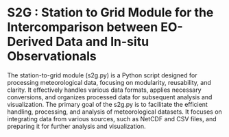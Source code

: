 # S2G : Station to Grid Module for the Intercomparison between EO-Derived Data and In-situ Observationals
The station-to-grid module (s2g.py) is a Python script designed for processing meteorological data, focusing on modularity, reusability, and clarity. 
It effectively handles various data formats, applies necessary conversions, and organizes processed data for subsequent analysis and visualization. 
The primary goal of the s2g.py is to facilitate the efficient handling, processing, and analysis of meteorological datasets. 
It focuses on integrating data from various sources, such as NetCDF and CSV files, and preparing it for further analysis and visualization. 
